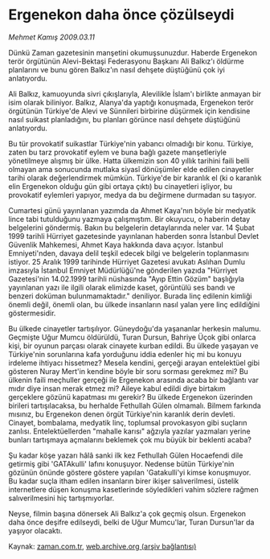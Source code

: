 # Ergenekon daha önce çözülseydi

*Mehmet Kamış 2009.03.11*

<tr><td class="metin" colspan="2" style="padding-top: 20px; padding-left: 5px; padding-right: 10px;">Dünkü Zaman gazetesinin manşetini okumuşsunuzdur. Haberde Ergenekon terör örgütünün Alevi-Bektaşi Federasyonu Başkanı Ali Balkız'ı öldürme planlarını ve bunu gören Balkız'ın nasıl dehşete düştüğünü çok iyi anlatıyordu.</td></tr><tr><td class="metin" colspan="2" style="padding-top: 20px; padding-left: 5px; padding-right: 10px;"><p>Ali Balkız, kamuoyunda sivri çıkışlarıyla, Alevilikle İslam'ı birlikte anmayan bir isim olarak biliniyor. Balkız, Alanya'da yaptığı konuşmada, Ergenekon terör örgütünün Türkiye'de Alevi ve Sünnileri birbirine düşürmek için kendisine nasıl suikast planladığını, bu planları görünce nasıl dehşete düştüğünü anlatıyordu. 
<p> Bu tür provokatif suikastlar Türkiye'nin yabancı olmadığı bir konu. Türkiye, zaten bu tarz provokatif eylem ve buna bağlı gazete manşetleriyle yönetilmeye alışmış bir ülke. Hatta ülkemizin son 40 yıllık tarihini faili belli olmayan ama sonucunda mutlaka siyasî dönüşümler elde edilen cinayetler tarihi olarak değerlendirmek mümkün. Türkiye'de bir karanlık el (ki o karanlık elin Ergenekon olduğu gün gibi ortaya çıktı) bu cinayetleri işliyor, bu provokatif eylemleri yapıyor, medya da bu değirmene durmadan su taşıyor. 
<p> Cumartesi günü yayınlanan yazımda da Ahmet Kaya'nın böyle bir medyatik lince tabi tutulduğunu yazmaya çalışmıştım. Bir okuyucu, o haberin detay belgelerini göndermiş. Bakın bu belgelerin detaylarında neler var. 14 Şubat 1999 tarihli Hürriyet gazetesinde yayınlanan haberden sonra İstanbul Devlet Güvenlik Mahkemesi, Ahmet Kaya hakkında dava açıyor. İstanbul Emniyeti'nden, davaya delil teşkil edecek bilgi ve belgelerin toplanmasını istiyor. 25 Aralık 1999 tarihinde Hürriyet Gazetesi avukatı Aslıhan Dumlu imzasıyla İstanbul Emniyet Müdürlüğü'ne gönderilen yazıda "Hürriyet Gazetesi'nin 14.02.1999 tarihli nüshasında "Ayıp Ettin Gözüm" başlığıyla yayınlanan yazı ile ilgili olarak elimizde kaset, görüntülü ses bandı ve benzeri doküman bulunmamaktadır." deniliyor. Burada linç edilenin kimliği önemli değil, önemli olan, bu ülkede insanların nasıl yalan yere linç edildiğini göstermesidir. 
<p> Bu ülkede cinayetler tartışılıyor. Güneydoğu'da yaşananlar herkesin malumu. Geçmişte Uğur Mumcu öldürüldü, Turan Dursun, Bahriye Üçok gibi onlarca kişi, bir oyunun parçası olarak cinayete kurban edildi. Bu ülkede yaşayan ve Türkiye'nin sorunlarına kafa yorduğunu iddia edenler hiç mi bu konuyu irdeleme ihtiyacı hissetmez? Mesela kendini, gerçeği arayan entelektüel gibi gösteren Nuray Mert'in kendine böyle bir soru sorması gerekmez mi? Bu ülkenin faili meçhuller gerçeği ile Ergenekon arasında acaba bir bağlantı var mıdır diye insan merak etmez mi? Aileye kabul edildi diye birtakım gerçeklere gözünü kapatması mı gerekir? Bu ülkede Ergenekon üzerinden birileri tartışılacaksa, bu herhalde Fethullah Gülen olmamalı. Bilmem farkında mısınız, bu Ergenekon denen örgüt Türkiye'nin karanlık derin devleti. Cinayet, bombalama, medyatik linç, toplumsal provokasyon gibi suçların zanlısı. Entelektüellerden "mahalle karısı" ağzıyla yazılar yazmaları yerine bunları tartışmaya açmalarını beklemek çok mu büyük bir beklenti acaba?
<p> Şu kadar köşe yazarı hâlâ sanki ilk kez Fethullah Gülen Hocaefendi dile getirmiş gibi 'GATAkulli' lafını konuşuyor. Nedense bütün Türkiye'nin gözünün önünde göstere göstere yapılan 'Gatakulli'yi kimse konuşmuyor. Bu kadar suçla itham edilen insanların birer ikişer salıverilmesi, üstelik internetlere düşen konuşma kasetlerinde söyledikleri vahim sözlere rağmen salıverilmesini hiç tartışmıyorlar. 
<p> Neyse, filmin başına dönersek Ali Balkız'a çok geçmiş olsun. Ergenekon daha önce deşifre edilseydi, belki de Uğur Mumcu'lar, Turan Dursun'lar da yaşıyor olacaktı.<br/></p></p></p></p></p></p></td></tr>

Kaynak: [zaman.com.tr](http://zaman.com.tr/yazar.do?yazino=823932), [web.archive.org (arşiv bağlantısı)](http://web.archive.org/web/20090318023004/http://www.zaman.com.tr:80/yazar.do?yazino=823932)
